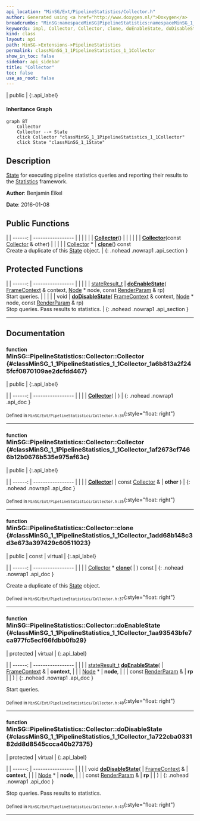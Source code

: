 ```yaml
---
api_location: "MinSG/Ext/PipelineStatistics/Collector.h"
author: Generated using <a href="http://www.doxygen.nl/">Doxygen</a>
breadcrumbs: "MinSG:namespaceMinSG|PipelineStatistics:namespaceMinSG_1_1PipelineStatistics"
keywords: impl, Collector, Collector, clone, doEnableState, doDisableState
kind: class
layout: api
path: MinSG->Extensions->PipelineStatistics
permalink: classMinSG_1_1PipelineStatistics_1_1Collector
show_in_toc: false
sidebar: api_sidebar
title: "Collector"
toc: false
use_as_root: false
---
```


| public |
{:.api_label}

#### Inheritance Graph

```mermaid
graph BT
	Collector
	Collector --> State
	click Collector "classMinSG_1_1PipelineStatistics_1_1Collector"
	click State "classMinSG_1_1State"
```

## Description



 [State](classMinSG_1_1State) for executing pipeline statistics queries and reporting their results to the [Statistics](classMinSG_1_1PipelineStatistics_1_1Statistics) framework.



**Author**: Benjamin Eikel



**Date**: 2016-01-08





## Public Functions

|
| ------: | ----------------- |
|  | |
|  | **[Collector](#classMinSG_1_1PipelineStatistics_1_1Collector_1a6b813a2f245fcf0870109ae2dcfdd467)**() |
|  | |
|  | **[Collector](#classMinSG_1_1PipelineStatistics_1_1Collector_1af2673cf7466b12b9676b535e975af63c)**(const [Collector](classMinSG_1_1PipelineStatistics_1_1Collector) & other) |
|  | |
| [Collector](classMinSG_1_1PipelineStatistics_1_1Collector) * | **[clone](#classMinSG_1_1PipelineStatistics_1_1Collector_1add68b148c3d3e673a397429c60511023)**() const <br/> Create a duplicate of this [State](classMinSG_1_1State) object. |
{: .nohead .nowrap1 .api_section }


## Protected Functions

|
| ------: | ----------------- |
|  | |
| [stateResult_t](classMinSG_1_1State#classMinSG_1_1State_1a845dea0cc4734d4e6e1ddad95d29e6c1) | **[doEnableState](#classMinSG_1_1PipelineStatistics_1_1Collector_1aa93543bfe7ca977fc5ecf66fdbb0fb29)**( [FrameContext](classMinSG_1_1FrameContext) & context,  [Node](classMinSG_1_1Node) * node, const [RenderParam](classMinSG_1_1RenderParam) & rp) <br/> Start queries. |
|  | |
| void | **[doDisableState](#classMinSG_1_1PipelineStatistics_1_1Collector_1a722cba033182dd8d8545ccca40b27375)**( [FrameContext](classMinSG_1_1FrameContext) & context,  [Node](classMinSG_1_1Node) * node, const [RenderParam](classMinSG_1_1RenderParam) & rp) <br/> Stop queries. Pass results to statistics. |
{: .nohead .nowrap1 .api_section }


-------------------------------------------------------------------

## Documentation

### <small>function</small><br/> MinSG::PipelineStatistics::Collector::Collector {#classMinSG_1_1PipelineStatistics_1_1Collector_1a6b813a2f245fcf0870109ae2dcfdd467}

| public |
{:.api_label}

|
| ------: | ----------------- |
|  |
|  **[Collector](#classMinSG_1_1PipelineStatistics_1_1Collector_1a6b813a2f245fcf0870109ae2dcfdd467)**( |  ) |
{: .nohead .nowrap1 .api_doc }





<sub>Defined in `MinSG/Ext/PipelineStatistics/Collector.h:34`</sub>{:style="float: right"}

-------------------------------------------------------------------

### <small>function</small><br/> MinSG::PipelineStatistics::Collector::Collector {#classMinSG_1_1PipelineStatistics_1_1Collector_1af2673cf7466b12b9676b535e975af63c}

| public |
{:.api_label}

|
| ------: | ----------------- |
|  |
|  **[Collector](#classMinSG_1_1PipelineStatistics_1_1Collector_1af2673cf7466b12b9676b535e975af63c)**( | const [Collector](classMinSG_1_1PipelineStatistics_1_1Collector) & | **other** ) |
{: .nohead .nowrap1 .api_doc }





<sub>Defined in `MinSG/Ext/PipelineStatistics/Collector.h:35`</sub>{:style="float: right"}

-------------------------------------------------------------------

### <small>function</small><br/> MinSG::PipelineStatistics::Collector::clone {#classMinSG_1_1PipelineStatistics_1_1Collector_1add68b148c3d3e673a397429c60511023}

| public | const | virtual |
{:.api_label}

|
| ------: | ----------------- |
|  |
| [Collector](classMinSG_1_1PipelineStatistics_1_1Collector) * **[clone](#classMinSG_1_1PipelineStatistics_1_1Collector_1add68b148c3d3e673a397429c60511023)**( |  ) const |
{: .nohead .nowrap1 .api_doc }

Create a duplicate of this [State](classMinSG_1_1State) object.





<sub>Defined in `MinSG/Ext/PipelineStatistics/Collector.h:37`</sub>{:style="float: right"}

-------------------------------------------------------------------

### <small>function</small><br/> MinSG::PipelineStatistics::Collector::doEnableState {#classMinSG_1_1PipelineStatistics_1_1Collector_1aa93543bfe7ca977fc5ecf66fdbb0fb29}

| protected | virtual |
{:.api_label}

|
| ------: | ----------------- |
|  |
| [stateResult_t](classMinSG_1_1State#classMinSG_1_1State_1a845dea0cc4734d4e6e1ddad95d29e6c1) **[doEnableState](#classMinSG_1_1PipelineStatistics_1_1Collector_1aa93543bfe7ca977fc5ecf66fdbb0fb29)**( |  [FrameContext](classMinSG_1_1FrameContext) & | **context**, |
| |  [Node](classMinSG_1_1Node) * | **node**, |
| | const [RenderParam](classMinSG_1_1RenderParam) & | **rp** |
|   ) |
{: .nohead .nowrap1 .api_doc }

Start queries.





<sub>Defined in `MinSG/Ext/PipelineStatistics/Collector.h:40`</sub>{:style="float: right"}

-------------------------------------------------------------------

### <small>function</small><br/> MinSG::PipelineStatistics::Collector::doDisableState {#classMinSG_1_1PipelineStatistics_1_1Collector_1a722cba033182dd8d8545ccca40b27375}

| protected | virtual |
{:.api_label}

|
| ------: | ----------------- |
|  |
| void **[doDisableState](#classMinSG_1_1PipelineStatistics_1_1Collector_1a722cba033182dd8d8545ccca40b27375)**( |  [FrameContext](classMinSG_1_1FrameContext) & | **context**, |
| |  [Node](classMinSG_1_1Node) * | **node**, |
| | const [RenderParam](classMinSG_1_1RenderParam) & | **rp** |
|   ) |
{: .nohead .nowrap1 .api_doc }

Stop queries. Pass results to statistics.





<sub>Defined in `MinSG/Ext/PipelineStatistics/Collector.h:43`</sub>{:style="float: right"}

-------------------------------------------------------------------

